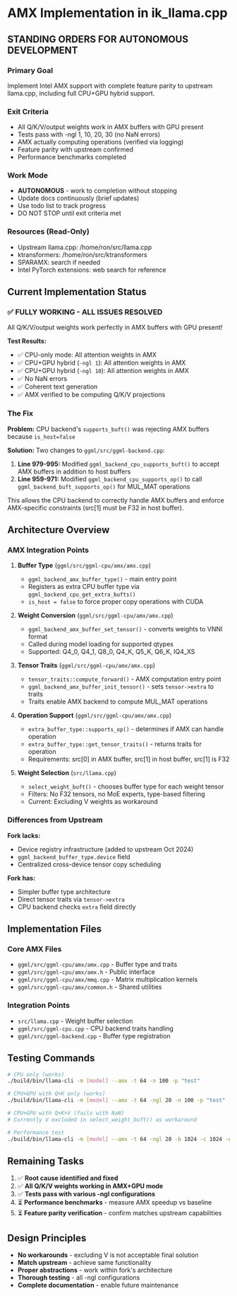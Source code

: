 # AMX Implementation in ik_llama.cpp

## STANDING ORDERS FOR AUTONOMOUS DEVELOPMENT

### Primary Goal
Implement Intel AMX support with complete feature parity to upstream llama.cpp, including full CPU+GPU hybrid support.

### Exit Criteria
- All Q/K/V/output weights work in AMX buffers with GPU present
- Tests pass with -ngl 1, 10, 20, 30 (no NaN errors)
- AMX actually computing operations (verified via logging)
- Feature parity with upstream confirmed
- Performance benchmarks completed

### Work Mode
- **AUTONOMOUS** - work to completion without stopping
- Update docs continuously (brief updates)
- Use todo list to track progress
- DO NOT STOP until exit criteria met

### Resources (Read-Only)
- Upstream llama.cpp: /home/ron/src/llama.cpp
- ktransformers: /home/ron/src/ktransformers
- SPARAMX: search if needed
- Intel PyTorch extensions: web search for reference

## Current Implementation Status

### ✅ FULLY WORKING - ALL ISSUES RESOLVED

All Q/K/V/output weights work perfectly in AMX buffers with GPU present!

**Test Results:**
- ✅ CPU-only mode: All attention weights in AMX
- ✅ CPU+GPU hybrid (`-ngl 1`): All attention weights in AMX
- ✅ CPU+GPU hybrid (`-ngl 10`): All attention weights in AMX
- ✅ No NaN errors
- ✅ Coherent text generation
- ✅ AMX verified to be computing Q/K/V projections

### The Fix

**Problem:** CPU backend's `supports_buft()` was rejecting AMX buffers because `is_host=false`

**Solution:** Two changes to `ggml/src/ggml-backend.cpp`:

1. **Line 979-995:** Modified `ggml_backend_cpu_supports_buft()` to accept AMX buffers in addition to host buffers
2. **Line 959-971:** Modified `ggml_backend_cpu_supports_op()` to call `ggml_backend_buft_supports_op()` for MUL_MAT operations

This allows the CPU backend to correctly handle AMX buffers and enforce AMX-specific constraints (src[1] must be F32 in host buffer).

## Architecture Overview

### AMX Integration Points

1. **Buffer Type** (`ggml/src/ggml-cpu/amx/amx.cpp`)
   - `ggml_backend_amx_buffer_type()` - main entry point
   - Registers as extra CPU buffer type via `ggml_backend_cpu_get_extra_bufts()`
   - `is_host = false` to force proper copy operations with CUDA

2. **Weight Conversion** (`ggml/src/ggml-cpu/amx/amx.cpp`)
   - `ggml_backend_amx_buffer_set_tensor()` - converts weights to VNNI format
   - Called during model loading for supported qtypes
   - Supported: Q4_0, Q4_1, Q8_0, Q4_K, Q5_K, Q6_K, IQ4_XS

3. **Tensor Traits** (`ggml/src/ggml-cpu/amx/amx.cpp`)
   - `tensor_traits::compute_forward()` - AMX computation entry point
   - `ggml_backend_amx_buffer_init_tensor()` - sets `tensor->extra` to traits
   - Traits enable AMX backend to compute MUL_MAT operations

4. **Operation Support** (`ggml/src/ggml-cpu/amx/amx.cpp`)
   - `extra_buffer_type::supports_op()` - determines if AMX can handle operation
   - `extra_buffer_type::get_tensor_traits()` - returns traits for operation
   - Requirements: src[0] in AMX buffer, src[1] in host buffer, src[1] is F32

5. **Weight Selection** (`src/llama.cpp`)
   - `select_weight_buft()` - chooses buffer type for each weight tensor
   - Filters: No F32 tensors, no MoE experts, type-based filtering
   - Current: Excluding V weights as workaround

### Differences from Upstream

**Fork lacks:**
- Device registry infrastructure (added to upstream Oct 2024)
- `ggml_backend_buffer_type.device` field
- Centralized cross-device tensor copy scheduling

**Fork has:**
- Simpler buffer type architecture
- Direct tensor traits via `tensor->extra`
- CPU backend checks `extra` field directly

## Implementation Files

### Core AMX Files
- `ggml/src/ggml-cpu/amx/amx.cpp` - Buffer type and traits
- `ggml/src/ggml-cpu/amx/amx.h` - Public interface
- `ggml/src/ggml-cpu/amx/mmq.cpp` - Matrix multiplication kernels
- `ggml/src/ggml-cpu/amx/common.h` - Shared utilities

### Integration Points
- `src/llama.cpp` - Weight buffer selection
- `ggml/src/ggml-cpu.cpp` - CPU backend traits handling
- `ggml/src/ggml-backend.cpp` - Buffer type registration

## Testing Commands

```bash
# CPU only (works)
./build/bin/llama-cli -m [model] --amx -t 64 -n 100 -p "test"

# CPU+GPU with Q+K only (works)
./build/bin/llama-cli -m [model] --amx -t 64 -ngl 20 -n 100 -p "test"

# CPU+GPU with Q+K+V (fails with NaN)
# Currently V excluded in select_weight_buft() as workaround

# Performance test
./build/bin/llama-cli -m [model] --amx -t 64 -ngl 20 -b 1024 -c 1024 -n 100
```

## Remaining Tasks

1. ✅ **Root cause identified and fixed**
2. ✅ **All Q/K/V weights working in AMX+GPU mode**
3. ✅ **Tests pass with various -ngl configurations**
4. ⏳ **Performance benchmarks** - measure AMX speedup vs baseline
5. ⏳ **Feature parity verification** - confirm matches upstream capabilities

## Design Principles

- **No workarounds** - excluding V is not acceptable final solution
- **Match upstream** - achieve same functionality
- **Proper abstractions** - work within fork's architecture
- **Thorough testing** - all -ngl configurations
- **Complete documentation** - enable future maintenance
